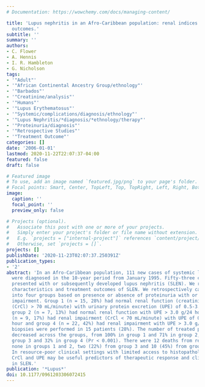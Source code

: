 ```yaml
---
# Documentation: https://wowchemy.com/docs/managing-content/

title: 'Lupus nephritis in an Afro-Caribbean population: renal indices and clinical
  outcomes.'
subtitle: ''
summary: ''
authors:
- C. Flower
- A. Hennis
- I. R. Hambleton
- G. Nicholson
tags:
- '"Adult"'
- '"African Continental Ancestry Group/ethnology"'
- '"Barbados"'
- '"Creatinine/analysis"'
- '"Humans"'
- '"Lupus Erythematosus"'
- '"Systemic/complications/diagnosis/ethnology"'
- '"Lupus Nephritis/*diagnosis/*ethnology/therapy"'
- '"Proteinuria/diagnosis"'
- '"Retrospective Studies"'
- '"Treatment Outcome"'
categories: []
date: '2006-01-01'
lastmod: 2020-11-22T22:07:37-04:00
featured: false
draft: false

# Featured image
# To use, add an image named `featured.jpg/png` to your page's folder.
# Focal points: Smart, Center, TopLeft, Top, TopRight, Left, Right, BottomLeft, Bottom, BottomRight.
image:
  caption: ''
  focal_point: ''
  preview_only: false

# Projects (optional).
#   Associate this post with one or more of your projects.
#   Simply enter your project's folder or file name without extension.
#   E.g. `projects = ["internal-project"]` references `content/project/deep-learning/index.md`.
#   Otherwise, set `projects = []`.
projects: []
publishDate: '2020-11-23T02:07:37.250391Z'
publication_types:
- '2'
abstract: 'In an Afro-Caribbean population, 111 new cases of systemic lupus erythematosus
  were diagnosed in the 10-year period from January 1995. Fifty-three cases (48%)
  presented with or subsequently developed lupus nephritis (SLEN). We recorded clinical
  characteristics and treatment outcomes of SLEN. We retrospectively categorized patients
  into four groups based on presence or absence of proteinuria with or without renal
  impairment. Group 1 (n = 15, 28%) had normal renal function (creatinine clearance
  (CrCl) > 70 mL/minute) with urinary protein excretion (UPE) of 0.5-3.0 g/24 hour,
  group 2 (n = 7, 13%) had normal renal function with UPE > 3.0 g/24 hour, group 3
  (n = 9, 17%) had renal impairment (CrCl < 70 mL/minute) with UPE of 0.5-3.0 g/24
  hour and group 4 (n = 22, 42%) had renal impairment with UPE > 3.0 g/24 hour. Renal
  biopsies were performed in 15 patients (28%). The number of treated patients in-remission
  decreased across the groups, from 100% in group 1 and 71% in group 2, to 33% in
  group 3 and 32% in group 4 (Pr < 0.001). There were 12 deaths from renal causes:
  none in groups 1 and 2, two (22%) from group 3 and 10 (45%) from group 4 (Pr = 0.003).
  In resource-poor clinical settings with limited access to histopathological services,
  CrCl and UPE may be useful predictors of therapeutic response and clinical outcomes
  in SLEN.'
publication: '*Lupus*'
doi: 10.1177/0961203306072415
---
```

